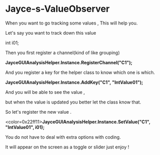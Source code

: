 # Jayce-s-ValueObserver
When you want to go tracking some values , This will help you.

Let's say you want to track down this value

int i01;

Then you first register a channel(kind of like grouping) 

<b>JayceGUIAnalysisHelper.Instance.RegisterChannel("C1");</b>

And you register a key for the helper class to know which one is which.

<b>JayceGUIAnalysisHelper.Instance.AddKey("C1", "IntValue01");</b>


And you will be able to see the value ,

but when the value is updated you better let the class know that.

So let's register the new value . 

<color=0x22ff11><b>JayceGUIAnalysisHelper.Instance.SetValue("C1", "IntValue01", i01);</b></color>




You do not have to deal with extra options with coding.

It will appear on the screen as a toggle or slider just enjoy !
